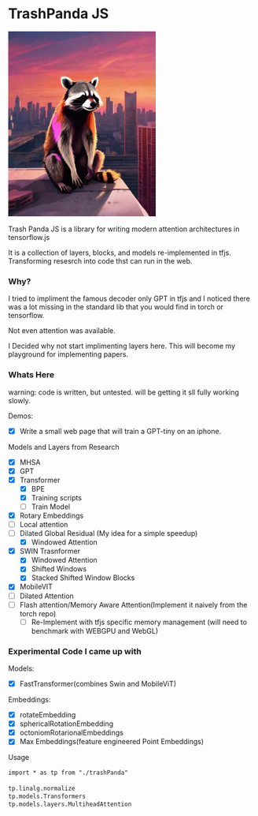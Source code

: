 # TrashPanda JS

<img width="300" src="out-0.png"></img>

Trash Panda JS is a library for writing modern attention architectures in tensorflow.js

It is a collection of layers, blocks, and models re-implemented in tfjs. Transforming resesrch into code thst can run in the web.

### Why?

I tried to impliment the famous decoder only GPT in tfjs and I noticed there was a lot missing in the standard lib that you would find in torch or tensorflow.

Not even attention was available.

I Decided why not start implimenting layers here. This will become my playground for implementing papers.

### Whats Here

warning: code is written, but untested. will be getting it sll fully working slowly.

Demos:

- [x] Write a small web page that will train a GPT-tiny on an iphone.

Models and Layers from Research

- [x] MHSA
- [x] GPT
- [x] Transformer
  - [x] BPE
  - [x] Training scripts
  - [ ] Train Model      
- [x] Rotary Embeddings
- [ ] Local attention
- [ ] Dilated Global Residual (My idea for a simple speedup)
  - [x] Windowed Attention
- [x] SWIN Trasnformer
  - [x] Windowed Attention
  - [x] Shifted Windows
  - [x] Stacked Shifted Window Blocks
- [x] MobileVIT
- [ ] Dilated Attention
- [ ] Flash attention/Memory Aware Attention(Implement it naively from the torch repo)
  - [ ] Re-Implement with tfjs specific memory management (will need to benchmark with WEBGPU and WebGL)

### Experimental Code I came up with

Models:
- [x] FastTransformer(combines Swin and MobileViT)

Embeddings:
- [x] rotateEmbedding
- [x] sphericalRotationEmbedding
- [x] octoniomRotarionalEmbeddings
- [x] Max Embeddings(feature engineered Point Embeddings)

Usage
```
import * as tp from "./trashPanda"

tp.linalg.normalize
tp.models.Transformers
tp.models.layers.MultiheadAttention
```
